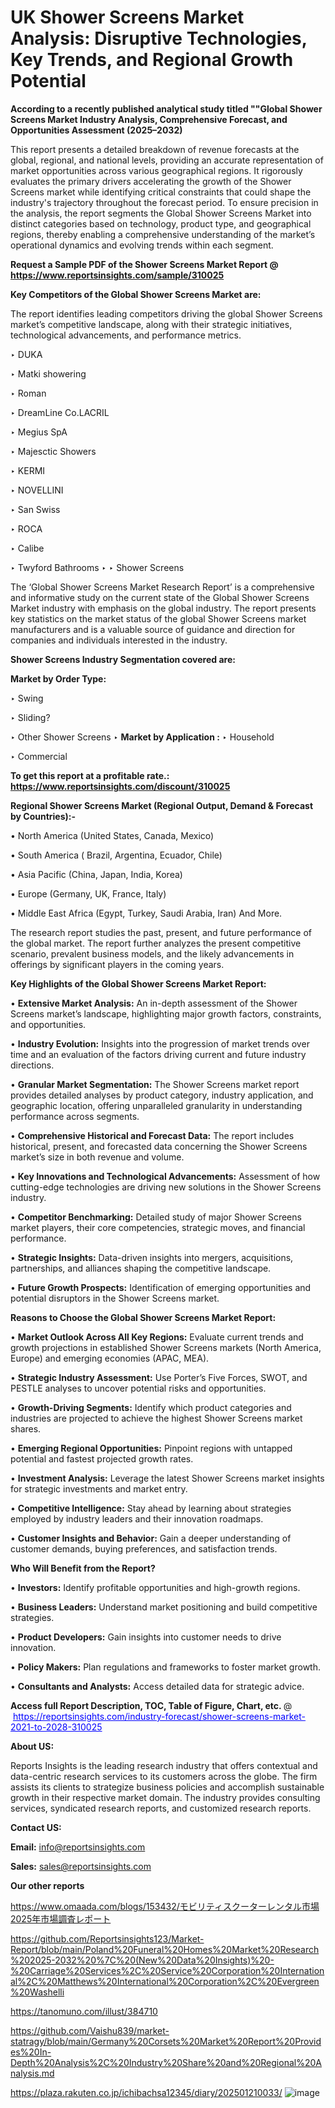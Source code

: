 # UK Shower Screens Market Analysis: Disruptive Technologies, Key Trends, and Regional Growth Potential

<strong>According to a recently published analytical study titled ""Global Shower Screens Market Industry Analysis, Comprehensive Forecast, and Opportunities Assessment (2025–2032)</strong>

This report presents a detailed breakdown of revenue forecasts at the global, regional, and national levels, providing an accurate representation of market opportunities across various geographical regions. It rigorously evaluates the primary drivers accelerating the growth of the Shower Screens market while identifying critical constraints that could shape the industry's trajectory throughout the forecast period. To ensure precision in the analysis, the report segments the Global Shower Screens Market into distinct categories based on technology, product type, and geographical regions, thereby enabling a comprehensive understanding of the market’s operational dynamics and evolving trends within each segment.

<strong>Request a Sample PDF of the Shower Screens Market Report </strong><strong>@<a href=https://www.reportsinsights.com/sample/310025 style=color:#0000ff;> https://www.reportsinsights.com/sample/310025</a></strong></font>

<strong>Key Competitors of the Global Shower Screens Market are:</strong>

The report identifies leading competitors driving the global Shower Screens market’s competitive landscape, along with their strategic initiatives, technological advancements, and performance metrics.

‣ DUKA

‣ Matki showering

‣ Roman

‣ DreamLine
 Co.LACRIL

‣ Megius SpA

‣ Majesctic Showers

‣ KERMI

‣ NOVELLINI

‣ San Swiss

‣ ROCA

‣ Calibe

‣ Twyford Bathrooms
‣ 
‣ Shower Screens

The ‘Global Shower Screens Market Research Report’ is a comprehensive and informative study on the current state of the Global Shower Screens Market industry with emphasis on the global industry. The report presents key statistics on the market status of the global Shower Screens market manufacturers and is a valuable source of guidance and direction for companies and individuals interested in the industry.

<strong>Shower Screens Industry Segmentation covered are:</strong>

<strong>Market by Order Type: </strong>

‣ Swing

‣ Sliding?

‣ Other
Shower Screens
‣ 
<strong>Market by Application :</strong>
‣ Household

‣ Commercial

<strong>To get this report at a profitable rate.: <a href=https://www.reportsinsights.com/discount/310025 style=color:#0000ff;>https://www.reportsinsights.com/discount/310025</a></strong></font>

<strong>Regional Shower Screens Market (Regional Output, Demand &amp; Forecast by Countries):-</strong>

• North America (United States, Canada, Mexico)

• South America ( Brazil, Argentina, Ecuador, Chile)

• Asia Pacific (China, Japan, India, Korea)

• Europe (Germany, UK, France, Italy)

• Middle East Africa (Egypt, Turkey, Saudi Arabia, Iran) And More.

The research report studies the past, present, and future performance of the global market. The report further analyzes the present competitive scenario, prevalent business models, and the likely advancements in offerings by significant players in the coming years.

<strong>Key Highlights of the Global Shower Screens Market Report:</strong>

• <strong>Extensive Market Analysis:</strong> An in-depth assessment of the Shower Screens market’s landscape, highlighting major growth factors, constraints, and opportunities.

• <strong>Industry Evolution:</strong> Insights into the progression of market trends over time and an evaluation of the factors driving current and future industry directions.

• <strong>Granular Market Segmentation:</strong> The Shower Screens market report provides detailed analyses by product category, industry application, and geographic location, offering unparalleled granularity in understanding performance across segments.

• <strong>Comprehensive Historical and Forecast Data:</strong> The report includes historical, present, and forecasted data concerning the Shower Screens market’s size in both revenue and volume.

• <strong>Key Innovations and Technological Advancements:</strong> Assessment of how cutting-edge technologies are driving new solutions in the Shower Screens industry.

• <strong>Competitor Benchmarking:</strong> Detailed study of major Shower Screens market players, their core competencies, strategic moves, and financial performance.

• <strong>Strategic Insights:</strong> Data-driven insights into mergers, acquisitions, partnerships, and alliances shaping the competitive landscape.

• <strong>Future Growth Prospects:</strong> Identification of emerging opportunities and potential disruptors in the Shower Screens market.

<strong>Reasons to Choose the Global Shower Screens Market Report:</strong>

• <strong>Market Outlook Across All Key Regions:</strong> Evaluate current trends and growth projections in established Shower Screens markets (North America, Europe) and emerging economies (APAC, MEA).

• <strong>Strategic Industry Assessment:</strong> Use Porter’s Five Forces, SWOT, and PESTLE analyses to uncover potential risks and opportunities.

• <strong>Growth-Driving Segments:</strong> Identify which product categories and industries are projected to achieve the highest Shower Screens market shares.

• <strong>Emerging Regional Opportunities:</strong> Pinpoint regions with untapped potential and fastest projected growth rates.

• <strong>Investment Analysis:</strong> Leverage the latest Shower Screens market insights for strategic investments and market entry.

• <strong>Competitive Intelligence:</strong> Stay ahead by learning about strategies employed by industry leaders and their innovation roadmaps.

• <strong>Customer Insights and Behavior:</strong> Gain a deeper understanding of customer demands, buying preferences, and satisfaction trends.

<strong>Who Will Benefit from the Report?</strong>

• <strong>Investors:</strong> Identify profitable opportunities and high-growth regions.

• <strong>Business Leaders:</strong> Understand market positioning and build competitive strategies.

• <strong>Product Developers:</strong> Gain insights into customer needs to drive innovation.

• <strong>Policy Makers:</strong> Plan regulations and frameworks to foster market growth.

• <strong>Consultants and Analysts:</strong> Access detailed data for strategic advice.
</ul>
<strong>Access full Report Description, TOC, Table of Figure, Chart, etc. </strong>@  <a href=https://reportsinsights.com/industry-forecast/shower-screens-market-2021-to-2028-310025 style=color:#0000ff;>https://reportsinsights.com/industry-forecast/shower-screens-market-2021-to-2028-310025</a></font>

<strong><strong>About US</strong>:</strong>

Reports Insights is the leading research industry that offers contextual and data-centric research services to its customers across the globe. The firm assists its clients to strategize business policies and accomplish sustainable growth in their respective market domain. The industry provides consulting services, syndicated research reports, and customized research reports.

<strong>Contact US:</strong>

<p class=""""><b>Email:</b> <a href=mailto:info@reportsinsights.com>info@reportsinsights.com</a></p>
<p class=""""><b>Sales:</b> <a href=mailto:sales@reportsinsights.com>sales@reportsinsights.com</a></p>

<strong>Our other reports</strong>

<a href=https://www.omaada.com/blogs/153432/モビリティスクーターレンタル市場2025年市場調査レポート>https://www.omaada.com/blogs/153432/モビリティスクーターレンタル市場2025年市場調査レポート</a>

<a href=https://github.com/Reportsinsights123/Market-Report/blob/main/Poland%20Funeral%20Homes%20Market%20Research%202025-2032%20%7C%20(New%20Data%20Insights)%20-%20Carriage%20Services%2C%20Service%20Corporation%20International%2C%20Matthews%20International%20Corporation%2C%20Evergreen%20Washelli>https://github.com/Reportsinsights123/Market-Report/blob/main/Poland%20Funeral%20Homes%20Market%20Research%202025-2032%20%7C%20(New%20Data%20Insights)%20-%20Carriage%20Services%2C%20Service%20Corporation%20International%2C%20Matthews%20International%20Corporation%2C%20Evergreen%20Washelli</a>

<a href=https://tanomuno.com/illust/384710>https://tanomuno.com/illust/384710</a>

<a href=https://github.com/Vaishu839/market-statragy/blob/main/Germany%20Corsets%20Market%20Report%20Provides%20In-Depth%20Analysis%2C%20Industry%20Share%20and%20Regional%20Analysis.md>https://github.com/Vaishu839/market-statragy/blob/main/Germany%20Corsets%20Market%20Report%20Provides%20In-Depth%20Analysis%2C%20Industry%20Share%20and%20Regional%20Analysis.md</a>

<a href=https://plaza.rakuten.co.jp/ichibachsa12345/diary/202501210033/>https://plaza.rakuten.co.jp/ichibachsa12345/diary/202501210033/</a>
![image](https://github.com/user-attachments/assets/d546c7e2-7e92-4186-bf44-3e3fef183e00)
